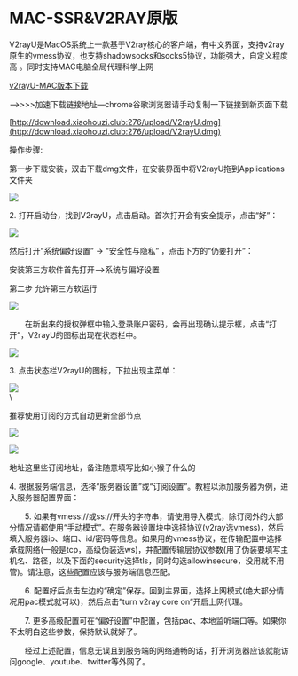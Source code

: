 # MAC-SSR\&V2RAY原版

V2rayU是MacOS系统上一款基于V2ray核心的客户端，有中文界面，支持v2ray原生的vmess协议，也支持shadowsocks和socks5协议，功能强大，自定义程度高 。同时支持MAC电脑全局代理科学上网

[v2rayU-MAC版本下载](https://www.shenlejiang.xyz/upload/V2rayU.dmg)

—->>>>加速下载链接地址—chrome谷歌浏览器请手动复制一下链接到新页面下载

[http://download.xiaohouzi.club:276/upload/V2rayU.dmg](http://download.xiaohouzi.club:276/upload/V2rayU.dmg)

操作步骤:

第一步下载安装，双击下载dmg文件，在安装界面中将V2rayU拖到Applications文件夹

![](https://www.shenlejiang.xyz/wp-content/uploads/2020/05/e9f61c8fd6a7df4a8753414106a24793.jpg)

2\. 打开启动台，找到V2rayU，点击启动。首次打开会有安全提示，点击“好”：

![](https://www.shenlejiang.xyz/wp-content/uploads/2020/05/514b8c74abefc727e4a0776b2ab3fa03.jpg)

然后打开“系统偏好设置” -> “安全性与隐私” ，点击下方的“仍要打开”：

安装第三方软件首先打开–>系统与偏好设置

第二步 允许第三方软运行

![](https://www.shenlejiang.xyz/wp-content/uploads/2021/04/image.png)

　　在新出来的授权弹框中输入登录账户密码，会再出现确认提示框，点击“打开”，V2rayU的图标出现在状态栏中。

![](https://www.shenlejiang.xyz/wp-content/uploads/2020/05/9f628d8fe09ec0e4bf4f0791c8c6c553.png)

3\. 点击状态栏V2rayU的图标，下拉出现主菜单：

![](https://www.shenlejiang.xyz/wp-content/uploads/2020/05/c6ab60ee5422dadf5796b334e0897740.jpg)\
\


推荐使用订阅的方式自动更新全部节点

![](https://www.shenlejiang.xyz/wp-content/uploads/2020/07/%E6%88%AA%E5%B1%8F2020-07-10-%E4%B8%8B%E5%8D%8811.58.01.png)

![](https://www.shenlejiang.xyz/wp-content/uploads/2020/07/%E6%88%AA%E5%B1%8F2020-07-10-%E4%B8%8B%E5%8D%8811.58.14.png)

地址这里些订阅地址，备注随意填写比如小猴子什么的

4\. 根据服务端信息，选择“服务器设置”或“订阅设置”。教程以添加服务器为例，进入服务器配置界面：

　　5. 如果有vmess://或ss://开头的字符串，请使用导入模式，除订阅外的大部分情况请都使用“手动模式”。在服务器设置块中选择协议(v2ray选vmess)，然后填入服务器ip、端口、id/密码等信息。如果用的vmess协议，在传输配置中选择承载网络(一般是tcp，高级伪装选ws)，并配置传输层协议参数(用了伪装要填写主机名、路径，以及下面的security选择tls，同时勾选allowinsecure，没用就不用管)。请注意，这些配置应该与服务端信息匹配。

　　6. 配置好后点击左边的“确定”保存。回到主界面，选择上网模式(绝大部分情况用pac模式就可以)，然后点击”turn v2ray core on”开启上网代理。

　　7. 更多高级配置可在“偏好设置”中配置，包括pac、本地监听端口等。如果你不太明白这些参数，保持默认就好了。

　　经过上述配置，信息无误且到服务端的网络通畅的话，打开浏览器应该就能访问google、youtube、twitter等外网了。
